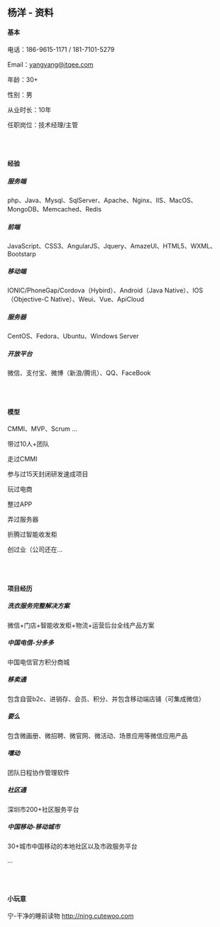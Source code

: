 ## 杨洋 - 资料

#### 基本

电话：186-9615-1171 / 181-7101-5279

Email：yangyang@itqee.com

年龄：30+

性别：男

从业时长：10年

任职岗位：技术经理/主管

<br/><br/>



#### 经验

##### 服务端

php、Java、Mysql、SqlServer、Apache、Nginx、IIS、MacOS、MongoDB、Memcached、Redis

##### 前端

JavaScript、CSS3、AngularJS、Jquery、AmazeUI、HTML5、WXML、Bootstarp

##### 移动端

IONIC/PhoneGap/Cordova（Hybird）、Android（Java Native）、IOS（Objective-C Native）、Weui、Vue、ApiCloud

##### 服务器

CentOS、Fedora、Ubuntu、Windows Server

##### 开放平台

微信、支付宝、微博（新浪/腾讯）、QQ、FaceBook



<br/><br/>

#### 模型

CMMI、MVP、Scrum ...

带过10人+团队

走过CMMI

参与过15天封闭研发速成项目

玩过电商

整过APP

弄过服务器

折腾过智能收发柜

创过业（公司还在...



<br/><br/>

#### 项目经历

##### 洗衣服务完整解决方案

微信+门店+智能收发柜+物流+运营后台全线产品方案



##### 中国电信-分多多

中国电信官方积分商城



##### 移卖通

包含自营b2c、进销存、会员、积分、并包含移动端店铺（可集成微信）



##### 要么

包含微画册、微招聘、微官网、微活动、场景应用等微信应用产品



##### 嘿动

团队日程协作管理软件



##### 社区通

深圳市200+社区服务平台



##### 中国移动-移动城市

30+城市中国移动的本地社区以及市政服务平台



...

<br/><br/>



#### 小玩意

宁-干净的睡前读物 http://ning.cutewoo.com

